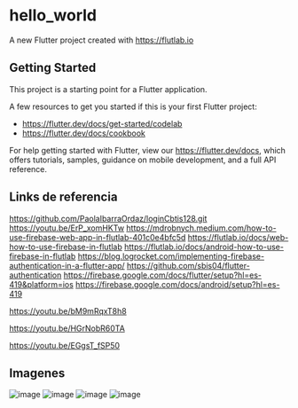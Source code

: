 # hello_world

A new Flutter project created with https://flutlab.io

## Getting Started

This project is a starting point for a Flutter application.

A few resources to get you started if this is your first Flutter project:

- https://flutter.dev/docs/get-started/codelab
- https://flutter.dev/docs/cookbook

For help getting started with Flutter, view our
https://flutter.dev/docs, which offers tutorials,
samples, guidance on mobile development, and a full API reference.

## Links de referencia 
https://github.com/PaolaIbarraOrdaz/loginCbtis128.git
https://youtu.be/ErP_xomHKTw
https://mdrobnych.medium.com/how-to-use-firebase-web-app-in-flutlab-401c0e4bfc5d
 https://flutlab.io/docs/web-how-to-use-firebase-in-flutlab
 https://flutlab.io/docs/android-how-to-use-firebase-in-flutlab
 https://blog.logrocket.com/implementing-firebase-authentication-in-a-flutter-app/
https://github.com/sbis04/flutter-authentication
https://firebase.google.com/docs/flutter/setup?hl=es-419&platform=ios
 https://firebase.google.com/docs/android/setup?hl=es-419

https://youtu.be/bM9mRqxT8h8

https://youtu.be/HGrNobR60TA

https://youtu.be/EGgsT_fSP50

## Imagenes
![image](https://github.com/YizziaA/aact4/assets/143548810/5745a652-69f5-4b69-aeda-75b6c0601270)
![image](https://github.com/YizziaA/aact4/assets/143548810/2cc6a6d3-3aab-4c75-a37a-7ab09a361ef4)
![image](https://github.com/YizziaA/aact4/assets/143548810/f5ce2ed5-543d-406a-9f4b-3eeecacf7ef3)
![image](https://github.com/YizziaA/aact4/assets/143548810/6dd66ef8-862b-4a13-8180-ed3a6c0cb532)


